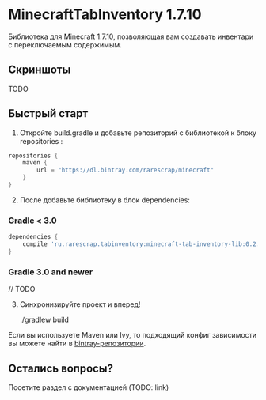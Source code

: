 # MinecraftTabInventory 1.7.10

Библиотека для Minecraft 1.7.10, позволяющая вам создавать инвентари с переключаемым содержимым.


## Скриншоты

TODO

## Быстрый старт

1. Откройте build.gradle и добавьте репозиторий с библиотекой к блоку repositories :
``` gradle
repositories {
    maven {
        url = "https://dl.bintray.com/rarescrap/minecraft"
    }
}
```

2. После добавьте библиотеку в блок dependencies:
### Gradle < 3.0
``` gradle
dependencies {
    compile 'ru.rarescrap.tabinventory:minecraft-tab-inventory-lib:0.2.1_1.7.10'
}
```

### Gradle 3.0 and newer
// TODO

3. Синхронизируйте проект и вперед!
    
    ./gradlew build

Если вы используете Maven или Ivy, то подходящий конфиг зависимости вы можете найти в <a href="https://bintray.com/rarescrap/minecraft/minecraft-tab-inventory">bintray-репозитории</a>.

## Остались вопросы?
Посетите раздел с документацией (TODO: link)
